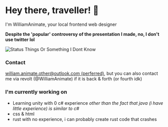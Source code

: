 # Hey there, traveller! 👋
I'm WilliamAnimate, your local frontend web designer

**Despite the 'popular' controversy of the presentation I made, no, I don't use twitter lol**

<!-- 
![Top langs](https://github-readme-stats.vercel.app/api/top-langs/?username=WilliamAnimate&show_icons=true&theme=dark&layout=compact&custom_title=Languages%20I%20Use%20Here%20Most)] 
-->
![Status Things Or Something I Dont Know](https://github-readme-stats.vercel.app/api?username=WilliamAnimate&count_private=true&theme=dark&show_icons=true&custom_title=My%20stats&layout=compact)

### Contact
[william.animate.other@outlook.com (perferred)](mailto://william.animate.other@outlook.com), but you can also contact me via revolt (@WilliamAnimate) if it is back & forth (or fourth idk)

### I'm currently working on
- Learning unity with 0 c# experience *other than the fact that java (i have little experience) is similar to c#*
- css & html
- rust with no experience, i can probably create rust code that crashes


<!--
**WilliamAnimate/WilliamAnimate** is a ✨ _special_ ✨ repository because its `README.md` (this file) appears on your GitHub profile.

Here are some ideas to get you started:

- 🔭 I’m currently working on ...
- 🌱 I’m currently learning ...
- 👯 I’m looking to collaborate on ...
- 🤔 I’m looking for help with ...
- 💬 Ask me about ...
- 📫 How to reach me: ...
- 😄 Pronouns: ...
- ⚡ Fun fact: ...
- Something else
-->
